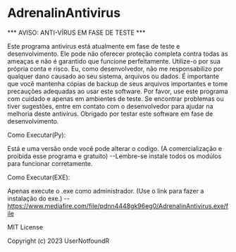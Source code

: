 # AdrenalinAntivirus
*** AVISO: ANTI-VÍRUS EM FASE DE TESTE ***

Este programa antivírus está atualmente em fase de teste e desenvolvimento.
Ele pode não oferecer proteção completa contra todas as ameaças e não é garantido que funcione perfeitamente. Utilize-o por sua própria conta e risco.
Eu, como desenvolvedor, não me responsabilizo por qualquer dano causado ao seu sistema, arquivos ou dados.
É importante que você mantenha cópias de backup de seus arquivos importantes e tome precauções adequadas ao usar este software.
Por favor, use este programa com cuidado e apenas em ambientes de teste.
Se encontrar problemas ou tiver sugestões, entre em contato com o desenvolvedor para ajudar na melhoria deste antivírus.
Obrigado por testar este software em fase de desenvolvimento.

Como Executar(Py):

Está e uma versão onde você pode alterar o codigo. (A comercialização e proibida esse programa e gratuito)
--Lembre-se instale todos os modúlos para funcionar corretamente.

Como Executar(EXE):

Apenas execute o .exe como administrador. (Use o link para fazer a instalação do exe.)
--https://www.mediafire.com/file/pdnn4448gk96eg0/AdrenalinAntivirus.exe/file

MIT License

Copyright (c) 2023 UserNotfoundR
